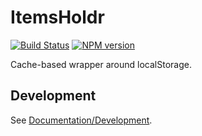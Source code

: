 <!-- {{Top}} -->
# ItemsHoldr
[![Build Status](https://travis-ci.org/FullScreenShenanigans/ItemsHoldr.svg?branch=master)](https://travis-ci.org/FullScreenShenanigans/ItemsHoldr)
[![NPM version](https://badge.fury.io/js/itemsholdr.svg)](http://badge.fury.io/js/itemsholdr)

Cache-based wrapper around localStorage.
<!-- {{/Top}} -->

<!-- {{Development}} -->
## Development

See [Documentation/Development](https://github.com/FullScreenShenanigans/Documentation).


<!-- {{/Development}} -->
